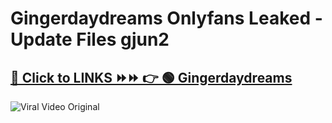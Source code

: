 
 # Gingerdaydreams Onlyfans Leaked - Update Files gjun2

## <h2><a href="https://clipsfans.com/Gingerdaydreams&ref=git">🔗 Click to LINKS ⏩⏩ 👉 🟢 Gingerdaydreams </a></h2>

<a href="https://clipsfans.com/Gingerdaydreams&ref=git" rel="nofollow" data-target="animated-image.originalLink"><img src="https://i.ibb.co.com/xMMVF88/686577567.gif" alt="Viral Video Original" style="max-width: 100%; display: inline-block;" data-target="animated-image.originalImage"></a>

